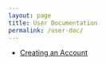 ```yaml
---
layout: page
title: User Documentation
permalink: /user-doc/
---
```


* [Creating an Account](/creating-an-account/)
